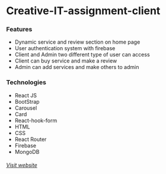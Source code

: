 # Creative-IT-assignment-client
### Features
- Dynamic service and review section on home page
- User authentication system with firebase
- Client and Admin two different type of user can access
- Client can buy service and make a review
- Admin can add services and make others to admin
### Technologies
- React JS
- BootStrap
- Carousel
- Card
- React-hook-form
- HTML
- CSS
- React Router
- Firebase
- MongoDB
###### [Visit website](https://creative-it-assignment.firebaseapp.com/)
